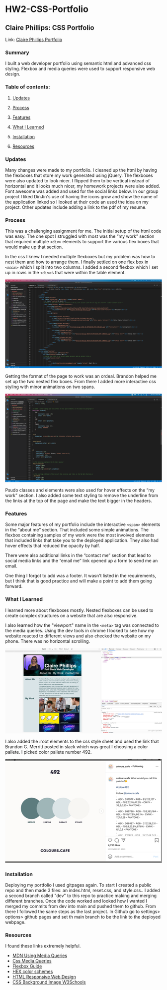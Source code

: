 # HW2-CSS-Portfolio


## Claire Phillips: CSS Portfolio

Link: [Claire Phillips Portfolio](https://clairephillips51.github.io/claire-phillips-portfolio/)


### Summary

I built a web developer portfolio using semantic html and advanced css styling. Flexbox and media queries were used to support responsive web design.

### Table of contents:

1. [Updates](#updates)

2. [Process](#process)

3. [Features](#features)

4. [What I Learned](#what-i-learned)

5. [Installation](#installation)

6. [Resources](#resources)

### Updates
Many changes were made to my portfolio. I cleaned up the html by having the flexboxes that store my work generated using jQuery. The flexboxes were also updated to look nicer. I flipped them to be vertical instead of horizontal and it looks much nicer, my homework projects were also added. Font awesome was added and used for the social links below. In our group project I liked DinJin's use of having the icons grow and show the name of the application linked so I looked at their code an used the idea on my project. Other updates include adding a link to the pdf of my resume. 

### Process
This was a challenging assignment for me. The initial setup of the html code was easy. The one spot I struggled with most was the “my work” section that required multiple `<div>` elements to support the various flex boxes that would make up that section. 

In the css I knew I needed multiple flexboxes but my problem was how to nest them and how to arrange them. I finally settled on one flex box in `<main>` which I split into two columns. I added a second flexbox which I set up in rows in the `<div>`s that were within the table element.   

![html set up for the flex boxes](pictures/Readme-pics/flexboxcode.png)

Getting the format of the page to work was an ordeal. Brandon helped me set up the two nested flex boxes. 
From there I added more interactive css styling with minor animations on two spans. 

![css for the span animations](pictures/Readme-pics/animationcode.png)

Psudo classes and elements were also used for hover effects on the “my work” section. I also added some text styling to remove the underline from the links at the top of the page and make the text bigger in the headers. 

### Features

Some major features of my portfolio include the interactive `<span>` elements in the “about me” section. That included some simple animations.
The flexbox containing samples of my work were the most involved elements that included links that take you to the deployed application. They also had hover effects that reduced the opacity by half.

There were also additional links in the “contact me” section that lead to social media links and the “email me” link opened up a form to send me an email.

One thing I forgot to add was a footer. It wasn't listed in the requirements, but I think that is good practice and will make a point to add them going forward. 

### What I Learned

I learned more about flexboxes mostly. Nested flexboxes can be used to create complex structures on a website that are also responsive. 

I also learned how the "viewport" name in the `<meta>` tag was connected to the media queries. Using the dev tools in chrome I looked to see how my website reacted to different views and also checked the website on my phone. There was no horizontal scrolling. 

![Responsive Web proof](pictures/Readme-pics/Devtools-screenshot.png)

I also added the :root elements to the css style sheet and used the link that Brandon G. Merritt posted in slack which was great I choosing a color pallete. I picked color pallete number 492.

![HEX color pallete I choose](pictures/Readme-pics/492-color-pallete.png)

### Installation

Deploying my portfolio I used gitpages again. To start I created a public repo and then made 3 files: an index.html, reset.css, and style.css.. I added a second branch called "dev" to this repo to practice making and merging different branches. Once the code worked and looked how I wanted I merged my commits from dev into main and pushed  them to github. From there I followed the same steps as the last project. In Github go to settings> options> github pages and set th main branch to be the link to the deployed webpage.

### Resources

I found these links extremely helpful.
* [MDN Using Media Queries](https://developer.mozilla.org/en-US/docs/Web/CSS/Media_Queries/Using_media_queries)
* [Css Media Queries](https://medium.com/@mchisti/two-css-tricks-thatll-make-your-site-fully-responsive-5f9efba4015e)
* [Flexbox Guide](https://css-tricks.com/snippets/css/a-guide-to-flexbox/)
* [HEX color schemes](https://www.instagram.com/p/CH2fYP5gsTw/)
* [HTML Responsive Web Design](https://www.w3schools.com/html/html_responsive.asp)
* [CSS Background Image W3Schools](https://www.w3schools.com/css/css_background_image.asp)

